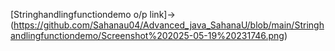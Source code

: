 [Stringhandlingfunctiondemo o/p link]->(https://github.com/Sahanau04/Advanced_java_SahanaU/blob/main/Stringhandlingfunctiondemo/Screenshot%202025-05-19%20231746.png)

